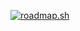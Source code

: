 [![roadmap.sh](https://api.roadmap.sh/v1-badge/wide/655c557668ca6026135bb1e8?variant=light&roadmaps=devops)](https://roadmap.sh)
